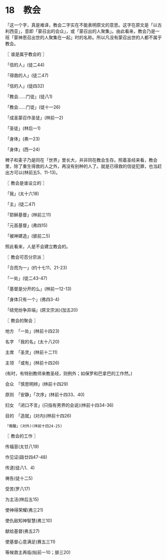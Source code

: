 # 18　教会


「这一个字，真是难译，教会二字实在不能表明原文的意思。这字在原文是「以古利西亚」，意即「蒙召出的会众」，或「蒙召出的人聚集」。由此看来，教会乃是一班「蒙神恩召出世的人聚集在一起」时的名称。所以凡没有蒙召出世的人都不属乎教会。



〖 谁是属乎教会的 〗

「信的人」(徒二44)

「得救的人」(徒二47)

「信的人」(徒四32)

「教会……门徒」(徒八1)

「教会……门徒」(徒十一26)

「成圣蒙召作圣徒」(林前一2)

「圣徒」(林后一1)

「身体」(弗一23)

「身体」(西一24)

稗子和麦子乃是同在「世界」里长大，并非同在教会生存。照着圣经来看，教会里，除了重生得救的人之外，再没有别种的人了。就是已得救的信徒犯罪，也当赶出方可以(林前五5、11-13)。



〖 教会是谁设立的 〗

「我」(太十六18)

「主」(徒二47)

「耶稣基督」(林前三11)

「元首基督」(弗四15)

「被神建造」(彼前二5)

照此看来，人是不会建立教会的。



〖 教会可否分宗派 〗

「合而为一」(约十七11、21-23)

「一处」(徒二43-47)

「基督是分开的么」(林前一12-13)

「身体只有一个」(弗四3-4)

「结党纷争异端」(原文宗派)(加五20)



〖 教会的聚会 〗

地方　「一处」(林前十四23)

名字　「我的名」(太十八20)

主席　「圣灵」(林前十二11)

主领　「或有」(林前十四26)

(有时，有特别教师来教圣经，则例外；如保罗和巴拿巴的工作然。)

会众　「慎思明辨」(林前十四29)

原则　「安静」「次序」(林前十四33、40)

妇女　「闭口不言」(只指有男界的会说)(林前十四34-36)

目的　「造就」(对内)(林前十四26)

	「儆醒」(对外)(林前十四24-25)



〖 教会的工作 〗

传福音(太廿八19)

作见证(路廿四47-48)

传道(徒八1、4)

祷告(徒十二5)

受苦(罗八17)

为主活(林后五15)

使神得荣耀(弗三21)

使仇敌知神智慧(弗三10)

献给基督(弗五27)

使基督心意满足(赛五三11)

等候救主再临(帖前一10；腓三20)

